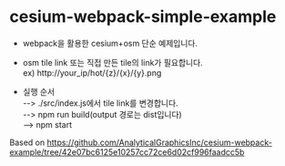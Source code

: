 # cesium-webpack-simple-example

+ webpack을 활용한 cesium+osm 단순 예제입니다.
+ osm tile link 또는 직접 만든 tile의 link가 필요합니다.  
ex) http://your_ip/hot/{z}/{x}/{y}.png

+ 실행 순서  
--> ./src/index.js에서 tile link를 변경합니다.  
--> npm run build(output 경로는 dist입니다)  
--> npm start


Based on https://github.com/AnalyticalGraphicsInc/cesium-webpack-example/tree/42e07bc6125e10257cc72ce6d02cf996faadcc5b